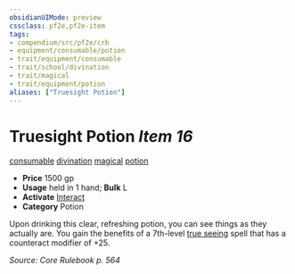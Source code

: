 ```yaml
---
obsidianUIMode: preview
cssclass: pf2e,pf2e-item
tags:
- compendium/src/pf2e/crb
- equipment/consumable/potion
- trait/equipment/consumable
- trait/school/divination
- trait/magical
- trait/equipment/potion
aliases: ["Truesight Potion"]
---
```

# Truesight Potion *Item 16*  
[consumable](consumable.md)  [divination](divination.md)  [magical](magical.md)  [potion](potion.md)  

- **Price** 1500 gp
- **Usage** held in 1 hand; **Bulk** L
- **Activate** [Interact](interact.md)
- **Category** Potion

Upon drinking this clear, refreshing potion, you can see things as they actually are. You gain the benefits of a 7th-level [true seeing](../../spells/true-seeing.md) spell that has a counteract modifier of +25.

*Source: Core Rulebook p. 564*